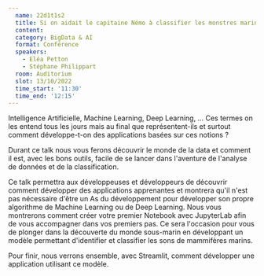```yaml
---
  name: 22d1t1s2
  title: Si on aidait le capitaine Némo à classifier les monstres marins ?
  content:
  category: BigData & AI
  format: Conférence 
  speakers: 
    - Eléa Petton
    - Stéphane Philippart
  room: Auditorium
  slot: 13/10/2022
  time_start: '11:30'
  time_end: '12:15'
---
```

Intelligence Artificielle, Machine Learning, Deep Learning, ... Ces termes on les entend tous les jours mais au final que représentent-ils et surtout comment développe-t-on des applications basées sur ces notions ?

Durant ce talk nous vous ferons découvrir le monde de la data et comment il est, avec les bons outils, facile de se lancer dans l'aventure de l'analyse de données et de la classification.

Ce talk permettra aux développeuses et développeurs de découvrir comment développer des applications apprenantes et montrera qu'il n'est pas nécessaire d'être un As du développement pour développer son propre algorithme de Machine Learning ou de Deep Learning. Nous vous montrerons comment créer votre premier Notebook avec JupyterLab afin de vous accompagner dans vos premiers pas. Ce sera l'occasion pour vous de plonger dans la découverte du monde sous-marin en développant un modèle permettant d'identifier et classifier les sons de mammifères marins.

Pour finir, nous verrons ensemble, avec Streamlit, comment développer une application utilisant ce modèle.
